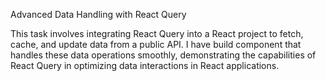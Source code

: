 Advanced Data Handling with React Query

This task involves integrating React Query into a React project to fetch, cache, and update data from a public API. I have build component that handles these data operations smoothly, demonstrating the capabilities of React Query in optimizing data interactions in React applications.